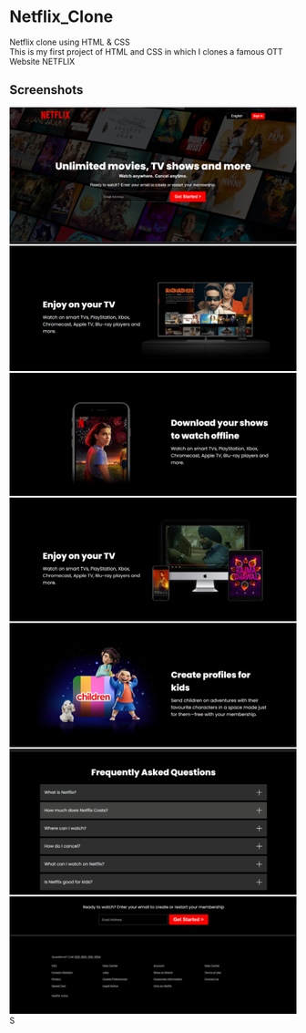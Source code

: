 # Netflix_Clone

Netflix clone using HTML & CSS
<br>
This is my first project of HTML and CSS in which I clones a famous OTT Website NETFLIX

 <h2>Screenshots</h2>

<img src="public/image-1.png" alt="image-1">
<img src="public/image-2.png" alt="image-2">
<img src="public/image-3.png" alt="image-3">
<img src="public/image-4.png" alt="image-4">
<img src="public/image-5.png" alt="image-5">
<img src="public/image-6.png" alt="image-6">
<img src="public/image-7.png" alt="image-7">
S
